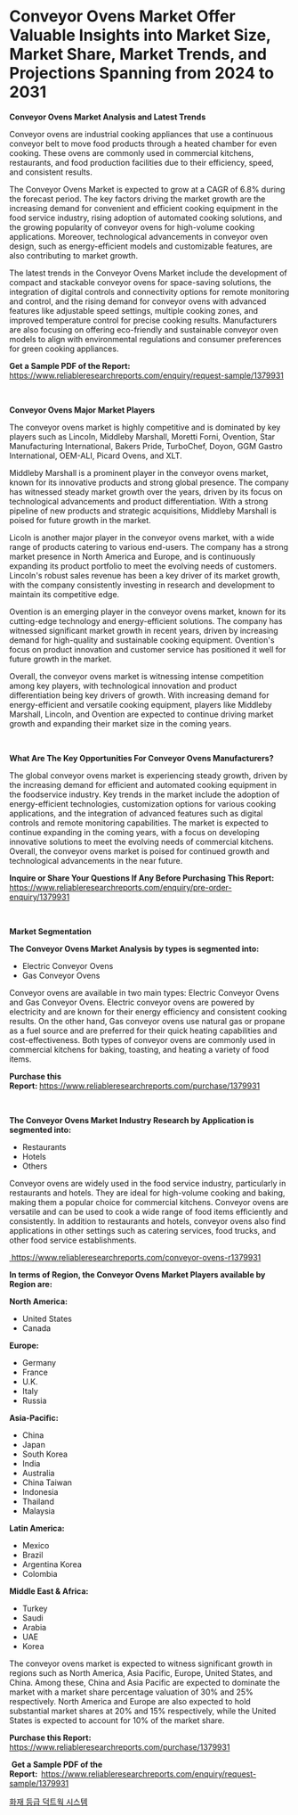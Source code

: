 <p><h1>Conveyor Ovens Market Offer Valuable Insights into Market Size, Market Share, Market Trends, and Projections Spanning from 2024 to 2031</h1></p><p><strong>Conveyor Ovens Market Analysis and Latest Trends</strong></p>
<p><p>Conveyor ovens are industrial cooking appliances that use a continuous conveyor belt to move food products through a heated chamber for even cooking. These ovens are commonly used in commercial kitchens, restaurants, and food production facilities due to their efficiency, speed, and consistent results.</p><p>The Conveyor Ovens Market is expected to grow at a CAGR of 6.8% during the forecast period. The key factors driving the market growth are the increasing demand for convenient and efficient cooking equipment in the food service industry, rising adoption of automated cooking solutions, and the growing popularity of conveyor ovens for high-volume cooking applications. Moreover, technological advancements in conveyor oven design, such as energy-efficient models and customizable features, are also contributing to market growth.</p><p>The latest trends in the Conveyor Ovens Market include the development of compact and stackable conveyor ovens for space-saving solutions, the integration of digital controls and connectivity options for remote monitoring and control, and the rising demand for conveyor ovens with advanced features like adjustable speed settings, multiple cooking zones, and improved temperature control for precise cooking results. Manufacturers are also focusing on offering eco-friendly and sustainable conveyor oven models to align with environmental regulations and consumer preferences for green cooking appliances.</p></p>
<p><strong>Get a Sample PDF of the Report:&nbsp;</strong> <a href="https://www.reliableresearchreports.com/enquiry/request-sample/1379931">https://www.reliableresearchreports.com/enquiry/request-sample/1379931</a></p>
<p>&nbsp;</p>
<p><strong>Conveyor Ovens Major Market Players</strong></p>
<p><p>The conveyor ovens market is highly competitive and is dominated by key players such as Lincoln, Middleby Marshall, Moretti Forni, Ovention, Star Manufacturing International, Bakers Pride, TurboChef, Doyon, GGM Gastro International, OEM-ALI, Picard Ovens, and XLT.</p><p>Middleby Marshall is a prominent player in the conveyor ovens market, known for its innovative products and strong global presence. The company has witnessed steady market growth over the years, driven by its focus on technological advancements and product differentiation. With a strong pipeline of new products and strategic acquisitions, Middleby Marshall is poised for future growth in the market.</p><p>Licoln is another major player in the conveyor ovens market, with a wide range of products catering to various end-users. The company has a strong market presence in North America and Europe, and is continuously expanding its product portfolio to meet the evolving needs of customers. Lincoln's robust sales revenue has been a key driver of its market growth, with the company consistently investing in research and development to maintain its competitive edge.</p><p>Ovention is an emerging player in the conveyor ovens market, known for its cutting-edge technology and energy-efficient solutions. The company has witnessed significant market growth in recent years, driven by increasing demand for high-quality and sustainable cooking equipment. Ovention's focus on product innovation and customer service has positioned it well for future growth in the market.</p><p>Overall, the conveyor ovens market is witnessing intense competition among key players, with technological innovation and product differentiation being key drivers of growth. With increasing demand for energy-efficient and versatile cooking equipment, players like Middleby Marshall, Lincoln, and Ovention are expected to continue driving market growth and expanding their market size in the coming years.</p></p>
<p>&nbsp;</p>
<p><strong>What Are The Key Opportunities For Conveyor Ovens Manufacturers?</strong></p>
<p><p>The global conveyor ovens market is experiencing steady growth, driven by the increasing demand for efficient and automated cooking equipment in the foodservice industry. Key trends in the market include the adoption of energy-efficient technologies, customization options for various cooking applications, and the integration of advanced features such as digital controls and remote monitoring capabilities. The market is expected to continue expanding in the coming years, with a focus on developing innovative solutions to meet the evolving needs of commercial kitchens. Overall, the conveyor ovens market is poised for continued growth and technological advancements in the near future.</p></p>
<p><strong>Inquire or Share Your Questions If Any Before Purchasing This Report:</strong> <a href="https://www.reliableresearchreports.com/enquiry/pre-order-enquiry/1379931">https://www.reliableresearchreports.com/enquiry/pre-order-enquiry/1379931</a></p>
<p>&nbsp;</p>
<p><strong>Market Segmentation</strong></p>
<p><strong>The Conveyor Ovens Market Analysis by types is segmented into:</strong></p>
<p><ul><li>Electric Conveyor Ovens</li><li>Gas Conveyor Ovens</li></ul></p>
<p><p>Conveyor ovens are available in two main types: Electric Conveyor Ovens and Gas Conveyor Ovens. Electric conveyor ovens are powered by electricity and are known for their energy efficiency and consistent cooking results. On the other hand, Gas conveyor ovens use natural gas or propane as a fuel source and are preferred for their quick heating capabilities and cost-effectiveness. Both types of conveyor ovens are commonly used in commercial kitchens for baking, toasting, and heating a variety of food items.</p></p>
<p><strong>Purchase this Report:&nbsp;</strong><a href="https://www.reliableresearchreports.com/purchase/1379931">https://www.reliableresearchreports.com/purchase/1379931</a></p>
<p>&nbsp;</p>
<p><strong>The Conveyor Ovens Market Industry Research by Application is segmented into:</strong></p>
<p><ul><li>Restaurants</li><li>Hotels</li><li>Others</li></ul></p>
<p><p>Conveyor ovens are widely used in the food service industry, particularly in restaurants and hotels. They are ideal for high-volume cooking and baking, making them a popular choice for commercial kitchens. Conveyor ovens are versatile and can be used to cook a wide range of food items efficiently and consistently. In addition to restaurants and hotels, conveyor ovens also find applications in other settings such as catering services, food trucks, and other food service establishments.</p></p>
<p><a href="https://www.reliableresearchreports.com/conveyor-ovens-r1379931">&nbsp;https://www.reliableresearchreports.com/conveyor-ovens-r1379931</a></p>
<p><strong>In terms of Region, the Conveyor Ovens Market Players available by Region are:</strong></p>
<p>
    <p> <strong> North America: </strong>
        <ul>
            <li>United States</li>
            <li>Canada</li>
        </ul>
        </p> 
    <p> <strong> Europe: </strong>
        <ul>
            <li>Germany</li>
            <li>France</li>
            <li>U.K.</li>
            <li>Italy</li>
            <li>Russia</li>
        </ul>
        </p> 
    <p> <strong> Asia-Pacific: </strong>
        <ul>
            <li>China</li>
            <li>Japan</li>
            <li>South Korea</li>
            <li>India</li>
            <li>Australia</li>
            <li>China Taiwan</li>
            <li>Indonesia</li>
            <li>Thailand</li>
            <li>Malaysia</li>
        </ul>
        </p> 
    <p> <strong> Latin America: </strong>
        <ul>
            <li>Mexico</li>
            <li>Brazil</li>
            <li>Argentina Korea</li>
            <li>Colombia</li>
        </ul>
        </p> 
    <p> <strong> Middle East & Africa: </strong>
        <ul>
            <li>Turkey</li>
            <li>Saudi</li>
            <li>Arabia</li>
            <li>UAE</li>
            <li>Korea</li>
        </ul>
    </p>
    </p>
<p><p>The conveyor ovens market is expected to witness significant growth in regions such as North America, Asia Pacific, Europe, United States, and China. Among these, China and Asia Pacific are expected to dominate the market with a market share percentage valuation of 30% and 25% respectively. North America and Europe are also expected to hold substantial market shares at 20% and 15% respectively, while the United States is expected to account for 10% of the market share.</p></p>
<p><strong>Purchase this Report: </strong><a href="https://www.reliableresearchreports.com/purchase/1379931">https://www.reliableresearchreports.com/purchase/1379931</a></p>
<p>&nbsp;<strong>Get a Sample PDF of the Report:&nbsp;&nbsp;</strong><a href="https://www.reliableresearchreports.com/enquiry/request-sample/1379931">https://www.reliableresearchreports.com/enquiry/request-sample/1379931</a></p>
<p><strong></strong></p>
<p><p><a href="https://github.com/GabrielBlanda5656/Market-Research-Report-List-2/blob/main/2963344171159.md">화재 등급 덕트웍 시스템</a></p></p>
